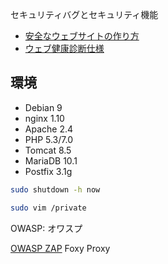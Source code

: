 セキュリティバグとセキュリティ機能

- [安全なウェブサイトの作り方](https://www.ipa.go.jp/security/vuln/websecurity.html)
- [ウェブ健康診断仕様](https://www.ipa.go.jp/files/000017319.pdf)

## 環境

- Debian 9
- nginx 1.10
- Apache 2.4
- PHP 5.3/7.0
- Tomcat 8.5
- MariaDB 10.1
- Postfix 3.1g

```sh
sudo shutdown -h now

sudo vim /private
```

OWASP: オワスプ

[OWASP ZAP](https://www.zaproxy.org/)
Foxy Proxy
